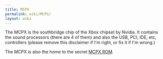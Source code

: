 ```yaml
---
title: MCPX
permalink: wiki/MCPX/
layout: wiki
---
```


The MCPX is the southbridge chip of the Xbox chipset by Nvidia. It
contains the sound processors (there are 4 of them) and also the USB,
PCI, IDE, etc, controllers (please remove this disclaimer if I'm right,
or fix it if I'm wrong.)

The MCPX is also the home to the secret [MCPX ROM](/wiki/MCPX_ROM "wikilink").
